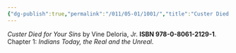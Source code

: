 ```yaml
---
{"dg-publish":true,"permalink":"/011/05-01/1001/","title":"Custer Died for Your Sins, Chapter 1","tags":["ETHNS350"],"created":"2024-09-26T13:45:04.159-07:00","updated":"2024-09-26T15:30:10.221-07:00"}
---
```


*Custer Died for Your Sins* by Vine Deloria, Jr. **ISBN 978-0-8061-2129-1**. Chapter 1: *Indians Today, the Real and the Unreal*.